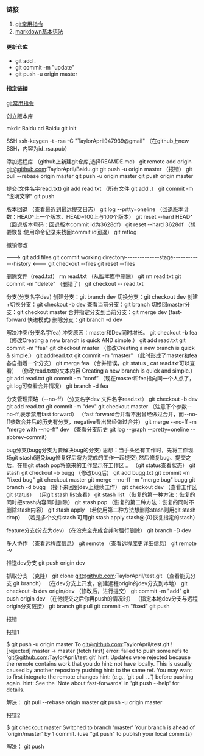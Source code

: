 ### 链接
1. [git常用指令](https://blog.csdn.net/zxyudia/article/details/67633321)
2. [markdown基本语法](https://www.jianshu.com/p/191d1e21f7ed)

#### 更新仓库
+ git add .
+ git commit -m "update"
+ git push -u origin master

#### 指定链接
[git常用指令](https://github.com/hiyaojie/blog/blob/master/docs/1.md) 

创立版本库

mkdir Baidu
cd Baidu
git init

 


SSH
ssh-keygen -t -rsa -C "TaylorApril947939@gmail"
（在github上new SSH，内容为id_rsa.pub）

 

 

添加远程库
（github上新建git仓库,选择REAMDE.md）
git remote add origin git@github.com:TaylorApril/Baidu.git
git push -u origin master
（报错）
git pull --rebase origin master
git push -u origin master
git push origin master

 

 

提交(文件名字read.txt)
git add read.txt
（所有文件 git add .）
git commit -m "说明文字"
git push

 


版本回退
（查看最近到最远提交日志）
git log --prtty=oneline
（回退版本计数：HEAD^上一个版本、HEAD~100上与100个版本）
git reset --hard HEAD^
（回退版本号码：回退版本commit id为3628df）
git reset --hard 3628df
（想要恢复:使用命令记录来找回commit id回退）
git reflog

 


撤销修改

———>              git add files              git commit 
working directory--------------stage-------------history
<———         git checkout --files         git reset --files

 

 

删除文件（read.txt）
rm read.txt
（从版本库中删除）
git rm read.txt
git commit -m "delete"
（删错了）
git checkout -- read.txt

 

 

分支(分支名字dev)
创建分支：git branch dev
切换分支：git checkout dev
创建+切换分支：git checkout -b dev
查看当前分支：git branch
切换回master分支：git checkout master
合并指定分支到当前分支：git merge dev
(fast-forward 快进模式)
删除分支：git branch -d dev

 


解决冲突(分支名字fea)
冲突原因：master和Dev同时增长。
git checkout -b fea
（修改Creating a new branch is quick AND simple.）
git add read.txt
git commit -m "fea"
git checkout master
（修改Creating a new branch is quick & simple.）
git addread.txt
git commit -m "master"
（此时形成了master和fea各自指着一个分支）
git merge fea
（合并错误，git status , cat read.txt可以查看）
（修改read.txt的文本内容 Creating a new branch is quick and simple.）
git add read.txt
git commit -m “conf”
（现在master和fea指向同一个人点了，git log可查看合并情况）
git branch -d fea

 


分支管理策略（--no-ff）（分支名字dev 文件名字read.txt）
git checkout -b dev
git add read.txt
git commit -m "dev"
git checkout master
（注意下个参数--no-ff,表示禁用fast forward）
（fast forward合并看不出曾经做过合并，而--no-ff参数合并后的历史有分支，negative看出曾经做过合并）
git merge --no-ff -m "merge with --no-ff" dev
（查看分支历史 git log --graph --pretty=oneline --abbrev-commit）

 


bug分支(bugg分支为要解决bug的分支)
思想：当手头还有工作时，先将工作现场git stash(避免bug修复好后将为完成的工作一起提交),然后修复bug、提交之后，在用git stash pop将原来的工作显示在工作区 。
（git status查看状态）
git stash
git checkout -b bugg
（修改bug后）
git add bugg.txt
git commit -m "fixed bug"
git checkout master
git merge --no-ff -m "merge bug" bugg
git branch -d bugg
（接下来回到dev上继续工作）
git checkout dev
（查看工作区git status）
（用git stash list查看）
git stash list
（恢复的第一种方法：恢复的同时把stash内容同时删除）
git stash pop
（恢复的第二种方法：恢复的同时不删除stash内容）
git stash apply
（若使用第二种方法想删除stash则用git stash drop）
（若是多个文件stash 可用git stash apply stash@{0}恢复指定的stash）

 


feature分支(分支为dev)
（在没完全完成合并时强行删除）
git branch -D dev

 


多人协作
（查看远程库信息）
git remote
（查看远程库更详细信息）
git remote -v

推送dev分支
git push origin dev

抓取分支
（克隆）
git clone git@github.com:TaylorApril/test.git
（查看能见分支 git branch）
（在dev分支上开发，创建远程origin的dev分支到本地）
git checkout -b dev origin/dev
（修改后，进行提交）
git commit -m "add"
git push origin dev
（在他提交之后你再push的情况时）
（指定本地dev分支与远程origin分支链接）
git branch
git pull
git commit -m "fixed"
git push

 

 

报错

报错1

$ git push -u origin master
To git@github.com:TaylorApril/test.git
! [rejected] master -> master (fetch first)
error: failed to push some refs to 'git@github.com:TaylorApril/test.git'
hint: Updates were rejected because the remote contains work that you do
hint: not have locally. This is usually caused by another repository pushing
hint: to the same ref. You may want to first integrate the remote changes
hint: (e.g., 'git pull ...') before pushing again.
hint: See the 'Note about fast-forwards' in 'git push --help' for details.


解决：
git pull --rebase origin master
git push -u origin master

 

报错2

$ git checkout master
Switched to branch 'master'
Your branch is ahead of 'origin/master' by 1 commit.
(use "git push" to publish your local commits)

解决：
git push
